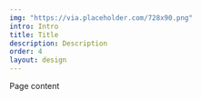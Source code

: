 ```yaml
---
img: "https://via.placeholder.com/728x90.png"
intro: Intro
title: Title
description: Description
order: 4
layout: design
---
```

Page content
